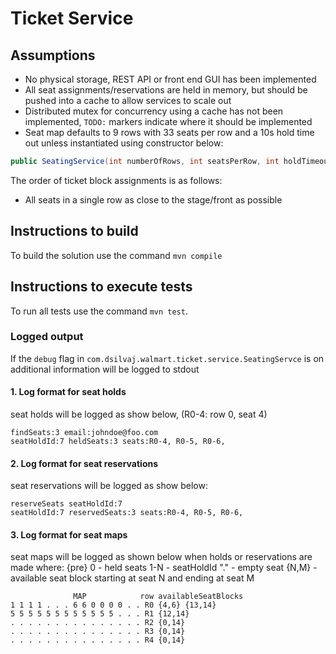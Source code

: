 # Ticket Service

## Assumptions
- No physical storage, REST API or front end GUI has been implemented
- All seat assignments/reservations are held in memory, but should be pushed into a  cache to allow services to scale out
- Distributed mutex for concurrency using a cache has not been implemented, `TODO:` markers indicate where it should be implemented
- Seat map defaults to 9 rows with 33 seats per row and a 10s hold time out unless instantiated using constructor below:
```java
public SeatingService(int numberOfRows, int seatsPerRow, int holdTimeout)
```

The order of ticket block assignments is as follows:
- All seats in a single row as close to the stage/front as possible

## Instructions to build
To build the solution use the command `mvn compile`

## Instructions to execute tests
To run all tests use the command `mvn test`.

### Logged output
If the `debug` flag in `com.dsilvaj.walmart.ticket.service.SeatingServce` is on additional information will be logged to stdout

#### 1. Log format for seat holds
seat holds will be logged as show below, (R0-4: row 0, seat 4)
```
findSeats:3 email:johndoe@foo.com
seatHoldId:7 heldSeats:3 seats:R0-4, R0-5, R0-6,
```

#### 2. Log format for seat reservations
seat reservations will be logged as show below:
```
reserveSeats seatHoldId:7
seatHoldId:7 reservedSeats:3 seats:R0-4, R0-5, R0-6,
```
#### 3. Log format for seat maps
seat maps will be logged as shown below when holds or reservations are made where:
{pre}
0 - held seats
1-N - seatHoldId
"." - empty seat
{N,M} - available seat block starting at seat N and ending at seat M
```
              MAP            row availableSeatBlocks
1 1 1 1 . . . 6 6 0 0 0 0 . . R0 {4,6} {13,14}
5 5 5 5 5 5 5 5 5 5 5 5 . . . R1 {12,14}
. . . . . . . . . . . . . . . R2 {0,14}
. . . . . . . . . . . . . . . R3 {0,14}
. . . . . . . . . . . . . . . R4 {0,14}
```
